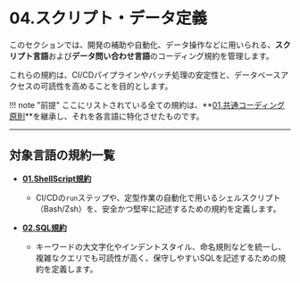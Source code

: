 # 04.スクリプト・データ定義

このセクションでは、開発の補助や自動化、データ操作などに用いられる、**スクリプト言語**および**データ問い合わせ言語**のコーディング規約を管理します。

これらの規約は、CI/CDパイプラインやバッチ処理の安定性と、データベースアクセスの可読性を高めることを目的とします。

!!! note
"前提" ここにリストされている全ての規約は、**[01.共通コーディング原則](../../01_共通規則/01_共通コーディング原則.md)**を継承し、それを各言語に特化させたものです。

---

## 対象言語の規約一覧

- **[01.ShellScript規約](./01_ShellScript規約.md)**
    - CI/CDの`run`ステップや、定型作業の自動化で用いるシェルスクリプト（Bash/Zsh）を、安全かつ堅牢に記述するための規約を定義します。

- **[02.SQL規約](./02_SQL規約.md)**
    - キーワードの大文字化やインデントスタイル、命名規則などを統一し、複雑なクエリでも可読性が高く、保守しやすいSQLを記述するための規約を定義します。
